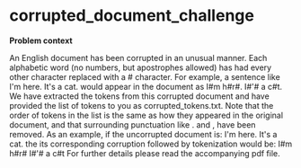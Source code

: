 # corrupted_document_challenge
<b>Problem context</b>

An English document has been corrupted in an unusual manner. Each alphabetic word (no numbers, but apostrophes allowed) has had every other character replaced with a # character. For example, a sentence like I'm here. It's a cat. would appear in the document as I#m h#r#. I#'# a c#t. We have extracted the tokens from this corrupted document and have provided the list of tokens to you as corrupted_tokens.txt. Note that the order of tokens in the list is the same as how they appeared in the original document, and that surrounding punctuation like . and , have been removed. As an example, if the uncorrupted document is: I'm here. It's a cat. the its corresponding corruption followed by tokenization would be: I#m h#r# I#'# a c#t  For further details please read the accompanying pdf file.
